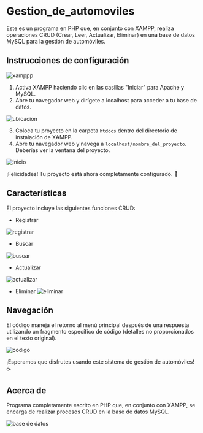 # Gestion_de_automoviles

Este es un programa en PHP que, en conjunto con XAMPP, realiza operaciones CRUD (Crear, Leer, Actualizar, Eliminar) en una base de datos MySQL para la gestión de automóviles.

## Instrucciones de configuración

![xamppp](https://github.com/user-attachments/assets/1cb53bf1-5237-4835-b7ef-d7726e10e93f)






1. Activa XAMPP haciendo clic en las casillas "Iniciar" para Apache y MySQL.
2. Abre tu navegador web y dirígete a localhost para acceder a tu base de datos.


![ubicacion](https://github.com/user-attachments/assets/a8367c33-62e2-4f4b-a2af-49c53b2ef23c)


3. Coloca tu proyecto en la carpeta `htdocs` dentro del directorio de instalación de XAMPP.
4. Abre tu navegador web y navega a `localhost/nombre_del_proyecto`. Deberías ver la ventana del proyecto.

![inicio](https://github.com/user-attachments/assets/0d6a7b23-b957-483f-b4fe-1c5ea08cab85)




¡Felicidades! Tu proyecto está ahora completamente configurado. 🎉

## Características

El proyecto incluye las siguientes funciones CRUD:

- Registrar

![registrar](https://github.com/user-attachments/assets/6ef5e117-14d6-44b5-80da-5c41939c968a)



- Buscar

![buscar](https://github.com/user-attachments/assets/99114415-c253-4d1d-8e75-e7a5536cfdcc)



- Actualizar

![actualizar](https://github.com/user-attachments/assets/2fc5876d-8a47-43c0-a3b6-b1734be4d632)



- Eliminar
![eliminar](https://github.com/user-attachments/assets/e2eeaea8-d346-4fd2-966f-a5b1652ed051)



## Navegación

El código maneja el retorno al menú principal después de una respuesta utilizando un fragmento específico de código (detalles no proporcionados en el texto original).


![codigo](https://github.com/user-attachments/assets/70c8a945-683a-43ea-8e29-8a49b4fbf4c5)

¡Esperamos que disfrutes usando este sistema de gestión de automóviles! ☕

## Acerca de

Programa completamente escrito en PHP que, en conjunto con XAMPP, se encarga de realizar procesos CRUD en la base de datos MySQL.

![base de datos](https://github.com/user-attachments/assets/581e6fe6-3c98-460c-a3f8-6504722ecfdf)



